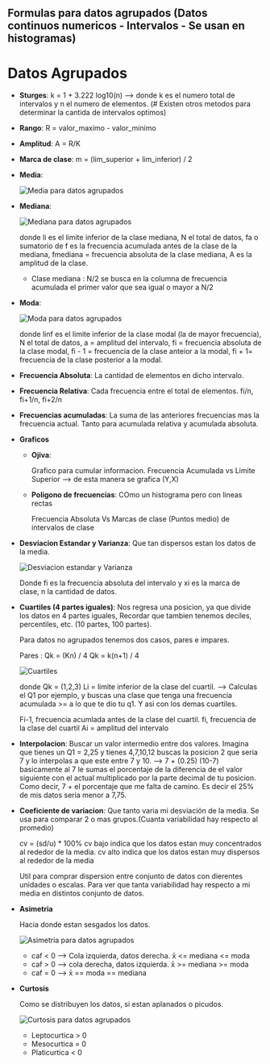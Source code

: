 ## Formulas para datos agrupados (Datos continuos numericos - Intervalos - Se usan en histogramas)

# Datos Agrupados

- **Sturges**:
    k = 1 + 3.222 log10(n) --> donde k es el numero total de intervalos y n el numero de elementos. (# Existen otros metodos para determinar la cantida de intervalos optimos)

- **Rango**:
    R = valor_maximo - valor_minimo


- **Amplitud**: 
    A = R/K

- **Marca de clase**:
    m = (lim_superior + lim_inferior) / 2

- **Media**:

    ![Media para datos agrupados](https://image2.slideserve.com/3885485/calculo-de-media-aritm-tica-de-datos-agrupados-l.jpg)


- **Mediana**:

    ![Mediana para datos agrupados](https://image3.slideserve.com/6208762/mediana-para-datos-agrupados-l.jpg)


    donde li es el limite inferior de la clase mediana, N el total de datos, fa o sumatorio de f es la frecuencia acumulada antes de la clase de la mediana, fmediana = frecuencia absoluta de la clase mediana, A es la amplitud de la clase.

    - Clase mediana : N/2 se busca en la columna de frecuencia acumulada el primer valor que sea igual o mayor a N/2

- **Moda**:

    ![Moda para datos agrupados](https://i.ytimg.com/vi/L7lbAWKcILk/maxresdefault.jpg)

    donde linf  es el limite inferior de la clase modal (la de mayor frecuencia), N el total de datos, a = amplitud del intervalo, fi = frecuencia absoluta de la clase modal, fi - 1 = frecuencia de la clase anteior a la modal, fi + 1= frecuencia de la clase posterior a la modal. 

- **Frecuencia Absoluta**:
    La cantidad de elementos en dicho intervalo.

- **Frecuencia Relativa**:
    Cada frecuencia entre el total de elementos. fi/n, fi+1/n, fi+2/n

- **Frecuencias acumuladas**:
    La suma de las anteriores frecuencias mas la frecuencia actual. Tanto para acumulada relativa y acumulada absoluta. 

- **Graficos**
    -  **Ojiva**:

        Grafico para cumular informacion.
        Frecuencia Acumulada vs Limite Superior --> de esta manera se grafica (Y,X)

    -  **Poligono de frecuencias**:
        COmo un histograma pero con lineas rectas

        Frecuencia Absoluta Vs Marcas de clase (Puntos medio) de intervalos de clase


- **Desviacion Estandar y Varianza**:
    Que tan dispersos estan los datos de la media.

    ![Desviacion estandar y Varianza](https://matemovil.com/wp-content/uploads/2019/10/varianza-y-desviaci%C3%B3n-est%C3%A1ndar-para-datos-agrupados-por-intervalos-f%C3%B3rmulas.jpg)


    Donde fi es la frecuencia absoluta del intervalo y xi es la marca de clase, n la cantidad de datos. 


- **Cuartiles (4 partes iguales)**:
    Nos regresa una posicion, ya que divide los datos en 4 partes iguales,
    Recordar que tambien tenemos deciles, percentiles, etc. (10 partes, 100 partes).

    Para datos no agrupados tenemos dos casos, pares e impares.

    Pares : Qk = (Kn) / 4    Qk = k(n+1) / 4

    ![Cuartiles](https://economipedia.com/wp-content/uploads/cuartil_.png)

    donde Qk = (1,2,3) 
    Li = limite inferior de la clase del cuartil. --> Calculas el Q1 por ejemplo, y buscas una clase que tenga una frecuencia acumulada >= a lo que te dio tu q1. Y asi con los demas cuartiles.

    Fi-1, frecuencia acumlada antes de la clase del cuartil.
    fi, frecuencia de la clase del cuartil
    Ai = amplitud del intervalo 

- **Interpolacion**: 
    Buscar un valor intermedio entre dos valores.
    Imagina que tienes un Q1  = 2,25 y tienes 4,7,10,12
    buscas la posicion 2 que seria 7 y lo interpolas a que este entre 7 y 10. --> 7 + (0.25) (10-7)   basicamente al 7 le sumas el porcentaje de la diferencia de el valor siguiente con el actual multiplicado por la parte decimal de tu posicion. Como decir, 7 + el porcentaje que me falta de camino. Es decir el 25% de mis datos seria menor a 7,75. 


- **Coeficiente de variacion**: 
    Que tanto varia mi desviación de la media. Se usa para comparar 2 o mas grupos.(Cuanta variabilidad hay respecto al promedio)

    cv = (sd/u) * 100%
    cv bajo indica que los datos estan muy concentrados al rededor de la media.
    cv alto indica que los datos estan muy dispersos al rededor de la media

    Util para comprar dispersion entre conjunto de datos con dierentes unidades o escalas. Para ver que tanta variabilidad hay respecto a mi media en distintos conjunto de datos.

- **Asimetria**
    
    Hacia donde estan sesgados los datos.

    ![Asimetria para datos agrupados](https://tse3.mm.bing.net/th/id/OIP.LbfUZpfnT7ZYvrzxhWAJTwHaCz?r=0&rs=1&pid=ImgDetMain&o=7&rm=3)

    - caf < 0 --> Cola izquierda, datos derecha. x̄ <= mediana <= moda 
    - caf > 0 --> cola derecha, datos izquierda. x̄ >= mediana >= moda
    - caf = 0 --> x̄ == moda == mediana

- **Curtosis**

    Como se distribuyen los datos, si estan aplanados o picudos. 

    ![Curtosis para datos agrupados](https://assets.isu.pub/document-structure/201111162654-62d6e4b562d72903a2c7aea1c6fc6650/v1/1692f5a859a00b7bcae0e3c5e9dfde5b.jpg)

    - Leptocurtica > 0 
    - Mesocurtica = 0
    - Platicurtica < 0 
